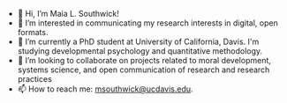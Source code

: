 - 👋 Hi, I’m Maia L. Southwick!
- 👀 I’m interested in communicating my research interests in digital, open formats.
- 🌱 I’m currently a PhD student at University of California, Davis. I'm studying developmental psychology and quantitative methodology.
- 💞️ I’m looking to collaborate on projects related to moral development, systems science, and open communication of research and research practices
- 📫 How to reach me: msouthwick@ucdavis.edu.

<!---
mswick29/mswick29 is a ✨ special ✨ repository because its `README.md` (this file) appears on your GitHub profile.
You can click the Preview link to take a look at your changes.
--->
